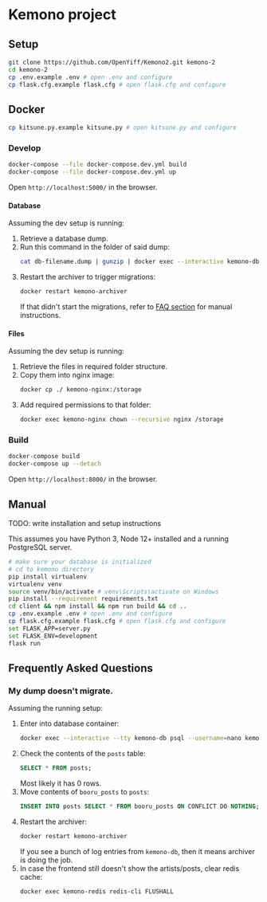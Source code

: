 # Kemono project

## Setup
```sh
git clone https://github.com/OpenYiff/Kemono2.git kemono-2
cd kemono-2
cp .env.example .env # open .env and configure
cp flask.cfg.example flask.cfg # open flask.cfg and configure
```
## Docker
```sh
cp kitsune.py.example kitsune.py # open kitsune.py and configure
```

### Develop
```sh
docker-compose --file docker-compose.dev.yml build
docker-compose --file docker-compose.dev.yml up
```
Open `http://localhost:5000/` in the browser.

#### Database
Assuming the dev setup is running:

1. Retrieve a database dump.
2. Run this command in the folder of said dump:
    ```sh
    cat db-filename.dump | gunzip | docker exec --interactive kemono-db psql --username=nano kemonodb
    ```
3. Restart the archiver to trigger migrations:
    ```sh
    docker restart kemono-archiver
    ```
    If that didn't start the migrations, refer to [FAQ section](#my-dump-doesnt-migrate) for manual instructions.

#### Files
Assuming the dev setup is running:

1. Retrieve the files in required folder structure.
2. Copy them into nginx image:
    ```sh
    docker cp ./ kemono-nginx:/storage
    ```
3. Add required permissions to that folder:
    ```sh
    docker exec kemono-nginx chown --recursive nginx /storage
    ```

### Build
```sh
docker-compose build
docker-compose up --detach
```

Open `http://localhost:8000/` in the browser.

## Manual
TODO: write installation and setup instructions

This assumes you have Python 3, Node 12+ installed and a running PostgreSQL server.
```sh
# make sure your database is initialized
# cd to kemono directory
pip install virtualenv
virtualenv venv
source venv/bin/activate # venv\Scripts\activate on Windows
pip install --requirement requirements.txt
cd client && npm install && npm run build && cd ..
cp .env.example .env # open .env and configure
cp flask.cfg.example flask.cfg # open flask.cfg and configure
set FLASK_APP=server.py
set FLASK_ENV=development
flask run
```

## Frequently Asked Questions

### __My dump doesn't migrate.__
Assuming the running setup:

1. Enter into database container:
    ```sh
    docker exec --interactive --tty kemono-db psql --username=nano kemonodb
    ```
2. Check the contents of the `posts` table:
    ```sql
    SELECT * FROM posts;
    ```
    Most likely it has 0 rows.
3. Move contents of `booru_posts` to `posts`:
    ```sql
    INSERT INTO posts SELECT * FROM booru_posts ON CONFLICT DO NOTHING;
    ```
4. Restart the archiver:
    ```sh
    docker restart kemono-archiver
    ```
    If you see a bunch of log entries from `kemono-db`, then it means archiver is doing the job.
5. In case the frontend still doesn't show the artists/posts, clear redis cache:
    ```sh
    docker exec kemono-redis redis-cli FLUSHALL
    ```
